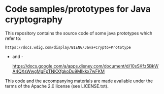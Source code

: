 Code samples/prototypes for Java cryptography
=============================================

This repository contains the source code of some java prototypes which refer to:

	https://docs.wdig.com/display/BIENG/Java+Crypto+Prototype

- and -

	https://docs.google.com/a/apps.disney.com/document/d/10sSKfz5BkWA4QXsWwgMgFpTNKXfgkoDu9MIkkx7wFKM

This code and the accompanying materials are made available under the
terms of the Apache 2.0 license (see LICENSE.txt).



